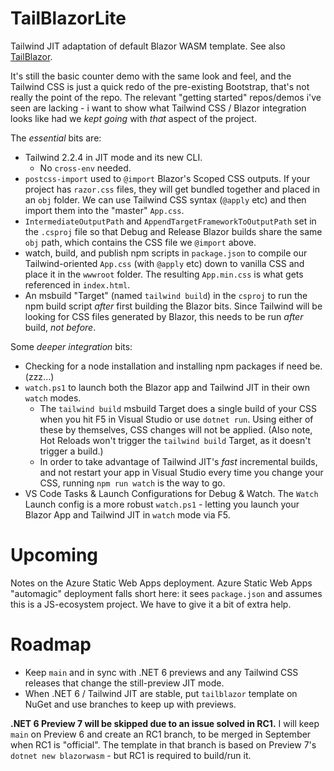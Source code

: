 # TailBlazorLite
Tailwind JIT adaptation of default Blazor WASM template.  See also [TailBlazor](https://github.com/McNerdius/TailBlazor/).

It's still the basic counter demo with the same look and feel, and the Tailwind CSS is just a quick redo of the pre-existing Bootstrap, that's not really the point of the repo.  The relevant "getting started" repos/demos i've seen are lacking - i want to show what Tailwind CSS / Blazor integration looks like had we *kept going* with *that* aspect of the project.

The *essential* bits are:

* Tailwind 2.2.4 in JIT mode and its new CLI.
  * No `cross-env` needed.
* `postcss-import` used to `@import` Blazor's Scoped CSS outputs.  If your project has `razor.css` files, they will get bundled together and placed in an `obj` folder.  We can use Tailwind CSS syntax (`@apply` etc) and then import them into the "master" `App.css`.
* `IntermediateOutputPath` and `AppendTargetFrameworkToOutputPath` set in the `.csproj` file so that Debug and Release Blazor builds share the same `obj` path, which contains the CSS file we `@import` above.
* watch, build, and publish npm scripts in `package.json` to compile our Tailwind-oriented `App.css` (with `@apply` etc) down to vanilla CSS and place it in the `wwwroot` folder.  The resulting `App.min.css` is what gets referenced in `index.html`.
* An msbuild "Target" (named `tailwind build`) in the `csproj` to run the npm build script *after* first building the Blazor bits.  Since Tailwind will be looking for CSS files generated by Blazor, this needs to be run *after* build, *not before*.

Some *deeper integration* bits:

* Checking for a node installation and installing npm packages if need be. (zzz...)
* `watch.ps1` to launch both the Blazor app and Tailwind JIT in their own `watch` modes.
  * The `tailwind build` msbuild Target does a single build of your CSS when you hit F5 in Visual Studio or use `dotnet run`.  Using either of these by themselves, CSS changes will not be applied.  (Also note, Hot Reloads won't trigger the `tailwind build` Target, as it doesn't trigger a build.)
  * In order to take advantage of Tailwind JIT's *fast* incremental builds, and not restart your app in Visual Studio every time you change your CSS, running `npm run watch` is the way to go.
* VS Code Tasks & Launch Configurations for Debug & Watch.  The `Watch` Launch config is a more robust `watch.ps1` - letting you launch your Blazor App and Tailwind JIT in `watch` mode via F5.

# Upcoming

Notes on the Azure Static Web Apps deployment.  Azure Static Web Apps "automagic" deployment falls short here: it sees `package.json` and assumes this is a JS-ecosystem project.  We have to give it a bit of extra help.

# Roadmap

* Keep `main` and in sync with .NET 6 previews and any Tailwind CSS releases that change the still-preview JIT mode.
* When .NET 6 / Tailwind JIT are stable, put `tailblazor` template on NuGet and use branches to keep up with previews.

**.NET 6 Preview 7 will be skipped due to an issue solved in RC1.** I will keep `main` on Preview 6 and create an RC1 branch, to be merged in September when RC1 is "official".  The template in that branch is based on Preview 7's `dotnet new blazorwasm` - but RC1 is required to build/run it.

